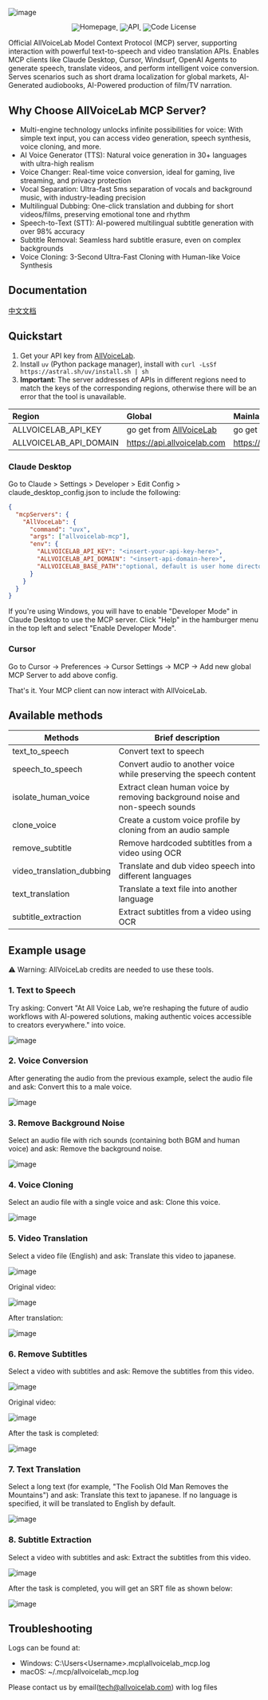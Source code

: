 ![image](./doc/imgs/logo.jpeg)

<div align="center" style="line-height: 1;">
  <a href="https://www.allvoicelab.com" target="_blank" style="margin: 2px; color: var(--fgColor-default);">
  <img alt="Homepage" src="https://img.shields.io/badge/HomePage-AllVoiceLab-blue" style="display: inline-block; vertical-align: middle;"/>
  </a>
  <a href="https://www.allvoicelab.com/docs/introduction" style="margin: 2px;">
    <img alt="API" src="https://img.shields.io/badge/⚡_API-Platform-blue" style="display: inline-block; vertical-align: middle;"/>
  </a>
   <a href="https://github.com/allvoicelab/AllVoiceLab-MCP/blob/main/LICENSE" style="margin: 2px;">
    <img alt="Code License" src="https://img.shields.io/badge/_Code_License-MIT-blue" style="display: inline-block; vertical-align: middle;"/>
  </a>
</div>


<p align="center">

Official AllVoiceLab Model Context Protocol (MCP) server, supporting interaction with powerful text-to-speech and video translation APIs. Enables MCP clients like Claude Desktop, Cursor, Windsurf, OpenAI Agents to generate speech, translate videos, and perform intelligent voice conversion. Serves scenarios such as short drama localization for global markets, AI-Generated audiobooks, AI-Powered production of film/TV narration.

</p>

## Why Choose AllVoiceLab MCP Server?

- Multi-engine technology unlocks infinite possibilities for voice: With simple text input, you can access video generation, speech synthesis, voice cloning, and more.
- AI Voice Generator (TTS): Natural voice generation in 30+ languages with ultra-high realism
- Voice Changer: Real-time voice conversion, ideal for gaming, live streaming, and privacy protection
- Vocal Separation: Ultra-fast 5ms separation of vocals and background music, with industry-leading precision
- Multilingual Dubbing: One-click translation and dubbing for short videos/films, preserving emotional tone and rhythm
- Speech-to-Text (STT): AI-powered multilingual subtitle generation with over 98% accuracy
- Subtitle Removal: Seamless hard subtitle erasure, even on complex backgrounds
- Voice Cloning: 3-Second Ultra-Fast Cloning with Human-like Voice Synthesis 

## Documentation

[中文文档](./doc/README_CN.md)

## Quickstart

1. Get your API key from [AllVoiceLab](https://www.allvoicelab.com/).
2. Install `uv` (Python package manager), install with `curl -LsSf https://astral.sh/uv/install.sh | sh`
3. **Important**: The server addresses of APIs in different regions need to match the keys of the corresponding regions, otherwise there will be an error that the tool is unavailable.

|Region| Global  | Mainland  |
|:--|:-----|:-----|
|ALLVOICELAB_API_KEY| go get from [AllVoiceLab](https://www.allvoicelab.com/workbench/api-keys) | go get from [AllVoiceLab](https://www.allvoicelab.cn/workbench/api-keys) |
|ALLVOICELAB_API_DOMAIN| https://api.allvoicelab.com | https://api.allvoicelab.cn |

### Claude Desktop

Go to Claude > Settings > Developer > Edit Config > claude_desktop_config.json to include the following:
```json
{
  "mcpServers": {
    "AllVoceLab": {
      "command": "uvx",
      "args": ["allvoicelab-mcp"],
      "env": {
        "ALLVOICELAB_API_KEY": "<insert-your-api-key-here>",
        "ALLVOICELAB_API_DOMAIN": "<insert-api-domain-here>",
        "ALLVOICELAB_BASE_PATH":"optional, default is user home directory.This is uesd to store the output files."
      }
    }
  }
}
```

If you're using Windows, you will have to enable "Developer Mode" in Claude Desktop to use the MCP server. Click "Help" in the hamburger menu in the top left and select "Enable Developer Mode".

### Cursor
Go to Cursor -> Preferences -> Cursor Settings -> MCP -> Add new global MCP Server to add above config.

That's it. Your MCP client can now interact with AllVoiceLab.


## Available methods

| Methods | Brief description |
| --- | --- |
| text_to_speech | Convert text to speech |
| speech_to_speech | Convert audio to another voice while preserving the speech content |
| isolate_human_voice | Extract clean human voice by removing background noise and non-speech sounds |
| clone_voice | Create a custom voice profile by cloning from an audio sample |
| remove_subtitle | Remove hardcoded subtitles from a video using OCR |
| video_translation_dubbing | Translate and dub video speech into different languages ​​|
| text_translation | Translate a text file into another language |
| subtitle_extraction | Extract subtitles from a video using OCR |

## Example usage

⚠️ Warning: AllVoiceLab credits are needed to use these tools.

### 1. Text to Speech

Try asking: Convert "At All Voice Lab, we’re reshaping the future of audio workflows with AI-powered solutions, making authentic voices accessible to creators everywhere." into voice.

![image](./doc/imgs/tts_en.png)

### 2. Voice Conversion

After generating the audio from the previous example, select the audio file and ask: Convert this to a male voice.

![image](./doc/imgs/sts_en.png)

### 3. Remove Background Noise

Select an audio file with rich sounds (containing both BGM and human voice) and ask: Remove the background noise.

![image](./doc/imgs/isolate_en.png)

### 4. Voice Cloning

Select an audio file with a single voice and ask: Clone this voice.

![image](./doc/imgs/clone_en.png)

### 5. Video Translation

Select a video file (English) and ask: Translate this video to japanese.

![image](./doc/imgs/dubbing_en.png)

Original video: 

![image](./doc/imgs/dubbing_en_ori.png)

After translation: 

![image](./doc/imgs/dubbing_en_result.png)

### 6. Remove Subtitles

Select a video with subtitles and ask: Remove the subtitles from this video.

![image](./doc/imgs/remove_subtitle_en.png)

Original video: 

![image](./doc/imgs/remove_subtitle_en_ori.png)

After the task is completed: 

![image](./doc/imgs/remove_subtitle_en_result.png)

### 7. Text Translation

Select a long text (for example, "The Foolish Old Man Removes the Mountains") and ask: Translate this text to japanese.
If no language is specified, it will be translated to English by default.

![image](./doc/imgs/text_translate_en.png)

### 8. Subtitle Extraction

Select a video with subtitles and ask: Extract the subtitles from this video.

![image](./doc/imgs/subtitle_extract_en.png)

After the task is completed, you will get an SRT file as shown below:

![image](./doc/imgs/subtitle_result_en.png)

## Troubleshooting

Logs can be found at:

- Windows: C:\Users\<Username>\.mcp\allvoicelab_mcp.log
- macOS: ~/.mcp/allvoicelab_mcp.log

Please contact us by email(tech@allvoicelab.com) with log files